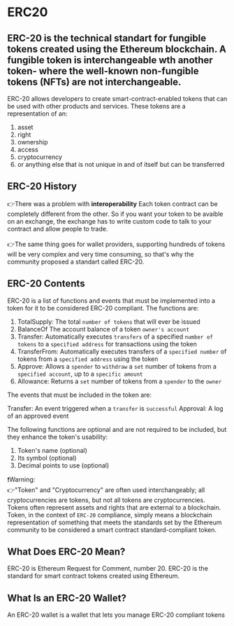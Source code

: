 # ERC20

ERC-20 is the technical standart for <b>fungible tokens</b> created using the Ethereum blockchain. A fungible token is interchangeable wth another token- where the well-known <b>non-fungible</b> tokens (NFTs) are not interchangeable.
-

ERC-20 allows developers to create smart-contract-enabled tokens that can be used with other products and services. These tokens are a representation of an:
1. asset
2. right
3. ownership
4. access
5. cryptocurrency
6. or anything else that is not unique in and of itself but can be transferred

ERC-20 History
-
👉There was a problem with <b>interoperability</b> Each token contract can be completely different from the other. So if you want your token to be avaible on an exchange, the exchange has to write custom code to talk to your contract and allow people to trade. <br>
<br>
👉The same thing goes for wallet providers, supporting hundreds of tokens will be very complex and very time consuming, so that's why the community proposed a standart called ERC-20.

ERC-20 Contents
-
ERC-20 is a list of functions and events that must be implemented into a token for it to be considered ERC-20 compliant. The functions are:

1. TotalSupply: The total ```number of tokens``` that will ever be issued
2. BalanceOf The account balance of a token ```owner's account```
3. Transfer: Automatically executes ```transfers``` of a specified ```number of tokens``` to a ```specified address``` for transactions using the token
4. TransferFrom: Automatically executes transfers of a ```specified number``` of tokens from a ```specified address``` using the token
5. Approve: Allows a ```spender``` to ```withdraw``` a ```set``` number of tokens from a ```specified account```, up to a ```specific amount```
6. Allowance: Returns a ```set``` number of tokens from a ```spender``` to the ```owner```

The events that must be included in the token are:

Transfer: An event triggered when a ```transfer``` is ```successful```
Approval: A log of an approved event

The following functions are optional and are not required to be included, but they enhance the token's usability:

1. Token's name (optional)
2. Its symbol (optional)
3. Decimal points to use (optional) 


❗Warning: <br>
👉"Token" and "Cryptocurrency" are often used interchangeably; all cryptocurrencies are tokens, but not all tokens are cryptocurrencies. Tokens often represent assets and rights that are external to a blockchain. Token, in the context of ```ERC-20``` compliance, simply means a blockchain representation of something that meets the standards set by the Ethereum community to be considered a smart contract standard-compliant token.

What Does ERC-20 Mean?
-
ERC-20 is Ethereum Request for Comment, number 20. ERC-20 is the standard for smart contract tokens created using Ethereum.

What Is an ERC-20 Wallet?
-
An ERC-20 wallet is a wallet that lets you manage ERC-20 compliant tokens